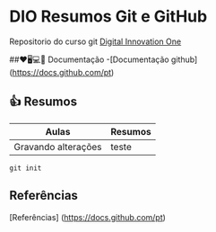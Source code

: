 
# DIO Resumos Git e GitHub

Repositorio do curso git 
[Digital Innovation One](https://www.dio.me/)

##❤🖥💻💾 Documentação 
-[Documentação github] (https://docs.github.com/pt)

## 👍 Resumos  

| Aulas | Resumos |
|-------|---------|
|Gravando alterações| teste |



```
git init
```


## Referências 
[Referências] (https://docs.github.com/pt)
